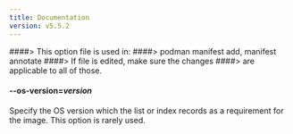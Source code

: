 ```yaml
---
title: Documentation
version: v5.5.2
---
```


####> This option file is used in:
####>   podman manifest add, manifest annotate
####> If file is edited, make sure the changes
####> are applicable to all of those.
#### **--os-version**=*version*

Specify the OS version which the list or index records as a requirement for the
image.  This option is rarely used.

